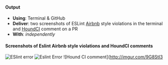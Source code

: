 #### Output
- **Using**: Terminal & GitHub
- **Deliver**: two screenshots of ESLint [Airbnb](https://github.com/airbnb/javascript)  style violations in the terminal and [HoundCI](https://houndci.com/) comment on a PR
- **With**: *independently*

#### Screenshots of Eslint Airbnb style violations and HoundCI comments
![ESlint error](http://imgur.com/rzFEjXw)
![Eslint Error](http://imgur.com/zRozCsq)
![Hound CI comment](http://imgur.com/9G8StI3